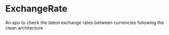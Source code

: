 # ExchangeRate
An apo to check the latest exchange rates between currencies following the clean architecture
